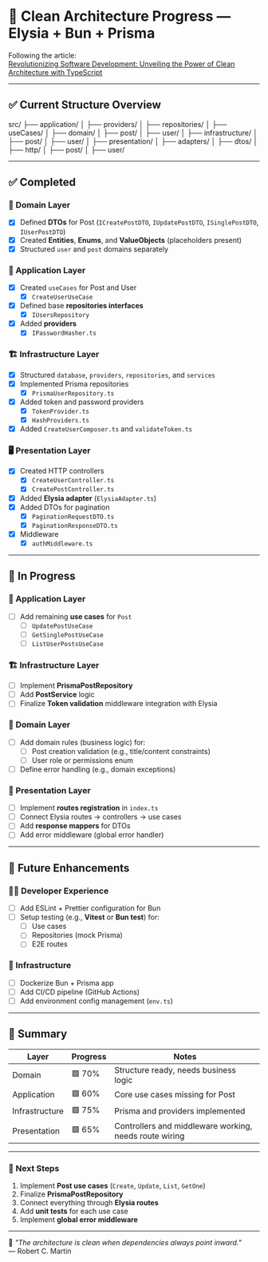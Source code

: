# 🧱 Clean Architecture Progress — Elysia + Bun + Prisma

Following the article:  
[Revolutionizing Software Development: Unveiling the Power of Clean Architecture with TypeScript](https://medium.com/@deivisonisidoro_94304/revolutionizing-software-development-unveiling-the-power-of-clean-architecture-with-typescript-5ee968357d35)

---

## ✅ Current Structure Overview

src/
├── application/
│   ├── providers/
│   ├── repositories/
│   ├── useCases/
│
├── domain/
│   ├── post/
│   ├── user/
│
├── infrastructure/
│   ├── post/
│   ├── user/
│
├── presentation/
│   ├── adapters/
│   ├── dtos/
│   ├── http/
│   ├── post/
│   ├── user/

---

## ✅ Completed

### 🧩 Domain Layer
- [x] Defined **DTOs** for Post (`ICreatePostDTO`, `IUpdatePostDTO`, `ISinglePostDTO`, `IUserPostDTO`)
- [x] Created **Entities**, **Enums**, and **ValueObjects** (placeholders present)
- [x] Structured `user` and `post` domains separately

### 🧠 Application Layer
- [x] Created `useCases` for Post and User
  - [x] `CreateUserUseCase`
- [x] Defined base **repositories interfaces**
  - [x] `IUsersRepository`
- [x] Added **providers**
  - [x] `IPasswordHasher.ts`

### 🏗️ Infrastructure Layer
- [x] Structured `database`, `providers`, `repositories`, and `services`
- [x] Implemented Prisma repositories
  - [x] `PrismaUserRepository.ts`
- [x] Added token and password providers
  - [x] `TokenProvider.ts`
  - [x] `HashProviders.ts`
- [x] Added `CreateUserComposer.ts` and `validateToken.ts`

### 🖥️ Presentation Layer
- [x] Created HTTP controllers
  - [x] `CreateUserController.ts`
  - [x] `CreatePostController.ts`
- [x] Added **Elysia adapter** (`ElysiaAdapter.ts`)
- [x] Added DTOs for pagination
  - [x] `PaginationRequestDTO.ts`
  - [x] `PaginationResponseDTO.ts`
- [x] Middleware
  - [x] `authMiddleware.ts`

---

## 🚧 In Progress

### 🔄 Application Layer
- [ ] Add remaining **use cases** for `Post`
  - [ ] `UpdatePostUseCase`
  - [ ] `GetSinglePostUseCase`
  - [ ] `ListUserPostsUseCase`

### 🏗️ Infrastructure Layer
- [ ] Implement **PrismaPostRepository**
- [ ] Add **PostService** logic
- [ ] Finalize **Token validation** middleware integration with Elysia

### 🧱 Domain Layer
- [ ] Add domain rules (business logic) for:
  - [ ] Post creation validation (e.g., title/content constraints)
  - [ ] User role or permissions enum
- [ ] Define error handling (e.g., domain exceptions)

### 🧩 Presentation Layer
- [ ] Implement **routes registration** in `index.ts`
- [ ] Connect Elysia routes → controllers → use cases
- [ ] Add **response mappers** for DTOs
- [ ] Add error middleware (global error handler)

---

## 🧰 Future Enhancements

### 🧑‍💻 Developer Experience
- [ ] Add ESLint + Prettier configuration for Bun
- [ ] Setup testing (e.g., **Vitest** or **Bun test**) for:
  - [ ] Use cases
  - [ ] Repositories (mock Prisma)
  - [ ] E2E routes

### 🧪 Infrastructure
- [ ] Dockerize Bun + Prisma app
- [ ] Add CI/CD pipeline (GitHub Actions)
- [ ] Add environment config management (`env.ts`)

---

## 🌱 Summary

| Layer | Progress | Notes |
|-------|-----------|-------|
| Domain | 🟩 70% | Structure ready, needs business logic |
| Application | 🟩 60% | Core use cases missing for Post |
| Infrastructure | 🟩 75% | Prisma and providers implemented |
| Presentation | 🟩 65% | Controllers and middleware working, needs route wiring |

---

### 🏁 Next Steps
1. Implement **Post use cases** (`Create`, `Update`, `List`, `GetOne`)
2. Finalize **PrismaPostRepository**
3. Connect everything through **Elysia routes**
4. Add **unit tests** for each use case
5. Implement **global error middleware**

---

🧠 *"The architecture is clean when dependencies always point inward."*  
— Robert C. Martin
